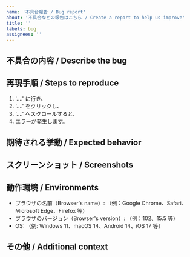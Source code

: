 ```yaml
---
name: '不具合報告 / Bug report'
about: '不具合などの報告はこちら / Create a report to help us improve'
title: ''
labels: bug
assignees: ''
---
```


## 不具合の内容 / Describe the bug

<!--
  不具合がどのようなものであるか簡潔明瞭に記述してください。
  A clear and concise description of what the bug is.
-->

## 再現手順 / Steps to reproduce

1. '....' に行き、
2. '....' をクリックし、
3. '....' へスクロールすると、
4. エラーが発生します。

## 期待される挙動 / Expected behavior

<!--
  どのような動作がなされるべきかご説明ください。
  A clear and concise description of what you expected to happen.
-->

## スクリーンショット / Screenshots

<!--
  スクリーンショットがありますと、不具合の説明がより分かりやすくなります。
  If applicable, add screenshots to help explain your problem.
-->

## 動作環境 / Environments

<!--
  分かる範囲で大丈夫です！
  Add environment info as far as you can!

  Tips: 以下のサイトから調べることが可能です! / You can check the info via the below link!
  https://www.whatismybrowser.com
-->

- ブラウザの名前（Browser's name）: （例：Google Chrome、Safari、Microsoft Edge、Firefox 等）
- ブラウザのバージョン（Browser's version）: （例：102、15.5 等）
- OS: （例: Windows 11、macOS 14、Android 14、iOS 17 等）

## その他 / Additional context

<!--
  そのほかに補足情報がありましたらこちらに記述してください。
  Add any other context about the problem here.
-->
